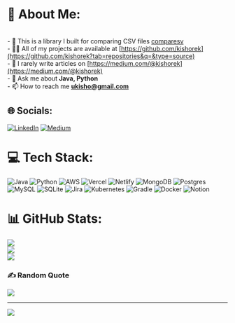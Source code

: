# 💫 About Me:
<br>- 🔭 This is a library I built for comparing CSV files [comparesv](https://github.com/kishorek/comparesv)<br>- 👨‍💻 All of my projects are available at [https://github.com/kishorek](https://github.com/kishorek?tab=repositories&q=&type=source)<br>- 📝 I rarely write articles on [https://medium.com/@kishorek](https://medium.com/@kishorek)<br>- 💬 Ask me about **Java, Python**<br>- 📫 How to reach me **ukisho@gmail.com**


## 🌐 Socials:
[![LinkedIn](https://img.shields.io/badge/LinkedIn-%230077B5.svg?logo=linkedin&logoColor=white)](https://linkedin.com/in/ukishorek) [![Medium](https://img.shields.io/badge/Medium-12100E?logo=medium&logoColor=white)](https://medium.com/@kishorek) 

# 💻 Tech Stack:
![Java](https://img.shields.io/badge/java-%23ED8B00.svg?style=flat&logo=java&logoColor=white) ![Python](https://img.shields.io/badge/python-3670A0?style=flat&logo=python&logoColor=ffdd54) ![AWS](https://img.shields.io/badge/AWS-%23FF9900.svg?style=flat&logo=amazon-aws&logoColor=white) ![Vercel](https://img.shields.io/badge/vercel-%23000000.svg?style=flat&logo=vercel&logoColor=white) ![Netlify](https://img.shields.io/badge/netlify-%23000000.svg?style=flat&logo=netlify&logoColor=#00C7B7) ![MongoDB](https://img.shields.io/badge/MongoDB-%234ea94b.svg?style=flat&logo=mongodb&logoColor=white) ![Postgres](https://img.shields.io/badge/postgres-%23316192.svg?style=flat&logo=postgresql&logoColor=white) ![MySQL](https://img.shields.io/badge/mysql-%2300f.svg?style=flat&logo=mysql&logoColor=white) ![SQLite](https://img.shields.io/badge/sqlite-%2307405e.svg?style=flat&logo=sqlite&logoColor=white) ![Jira](https://img.shields.io/badge/jira-%230A0FFF.svg?style=flat&logo=jira&logoColor=white) ![Kubernetes](https://img.shields.io/badge/kubernetes-%23326ce5.svg?style=flat&logo=kubernetes&logoColor=white) ![Gradle](https://img.shields.io/badge/Gradle-02303A.svg?style=flat&logo=Gradle&logoColor=white) ![Docker](https://img.shields.io/badge/docker-%230db7ed.svg?style=flat&logo=docker&logoColor=white) ![Notion](https://img.shields.io/badge/Notion-%23000000.svg?style=flat&logo=notion&logoColor=white)
# 📊 GitHub Stats:
![](https://github-readme-stats.vercel.app/api?username=kishorek&theme=default&hide_border=false&include_all_commits=false&count_private=false)<br/>
![](https://github-readme-streak-stats.herokuapp.com/?user=kishorek&theme=default&hide_border=false)<br/>
![](https://github-readme-stats.vercel.app/api/top-langs/?username=kishorek&theme=default&hide_border=false&include_all_commits=false&count_private=false&layout=compact)

### ✍️ Random Quote
![](https://quotes-github-readme.vercel.app/api?type=horizontal&theme=radical)

---
[![](https://visitcount.itsvg.in/api?id=kishorek&icon=0&color=0)](https://visitcount.itsvg.in)

<!-- Proudly created with GPRM ( https://gprm.itsvg.in ) -->
